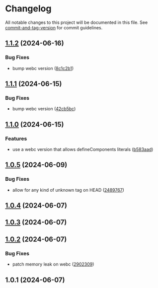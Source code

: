 # Changelog

All notable changes to this project will be documented in this file. See [commit-and-tag-version](https://github.com/absolute-version/commit-and-tag-version) for commit guidelines.

## [1.1.2](https://github.com/esroyo/webc-lax/compare/v1.1.1...v1.1.2) (2024-06-16)


### Bug Fixes

* bump webc version ([8c1c2b1](https://github.com/esroyo/webc-lax/commit/8c1c2b198c3763699fbc00c53c3b2bac5a2385ec))

## [1.1.1](https://github.com/esroyo/webc-lax/compare/v1.1.0...v1.1.1) (2024-06-15)


### Bug Fixes

* bump webc version ([42cb5bc](https://github.com/esroyo/webc-lax/commit/42cb5bc8fec72aae12d049562dda50beb07cfd23))

## [1.1.0](https://github.com/esroyo/webc-lax/compare/v1.0.5...v1.1.0) (2024-06-15)


### Features

* use a webc version that allows defineComponents literals ([b583aad](https://github.com/esroyo/webc-lax/commit/b583aad793546f3495676d2c34d1c1c6d8d3b960))

## [1.0.5](https://github.com/esroyo/webc-lax/compare/v1.0.4...v1.0.5) (2024-06-09)


### Bug Fixes

* allow for any kind of unknown tag on HEAD ([2489767](https://github.com/esroyo/webc-lax/commit/24897672f05fbd6b061b118f311dbcb2c27b5fa9))

## [1.0.4](https://github.com/esroyo/webc-lax/compare/v1.0.3...v1.0.4) (2024-06-07)

## [1.0.3](https://github.com/esroyo/webc-lax/compare/v1.0.2...v1.0.3) (2024-06-07)

## [1.0.2](https://github.com/esroyo/webc-lax/compare/v1.0.1...v1.0.2) (2024-06-07)


### Bug Fixes

* patch memory leak on webc ([2902309](https://github.com/esroyo/webc-lax/commit/2902309613597a99b740c59a06d998020464f6a5))

## 1.0.1 (2024-06-07)
